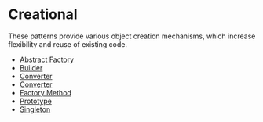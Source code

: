 # Creational

These patterns provide various object creation mechanisms,
which increase flexibility and reuse of existing code.

-   [Abstract Factory](abstractfactory)
-   [Builder](builder)
-   [Converter](converter)
-   [Converter](converter)
-   [Factory Method](factorymethod)
-   [Prototype](prototype)
-   [Singleton](singleton)
